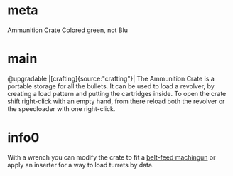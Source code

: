 # meta
Ammunition Crate
Colored green, not Blu
# main
@upgradable
|[crafting]{source:"crafting"}|
The Ammunition Crate is a portable storage for all the bullets. It can be used to load a revolver, by creating a load pattern and putting the cartridges inside.
To open the crate shift right-click with an empty hand, from there reload both the revolver or the speedloader with one right-click.

# info0
With a wrench you can modify the crate to fit a [belt-feed machingun](weapon_upgrades.md#3) or apply an inserter for a way to load turrets by data. 